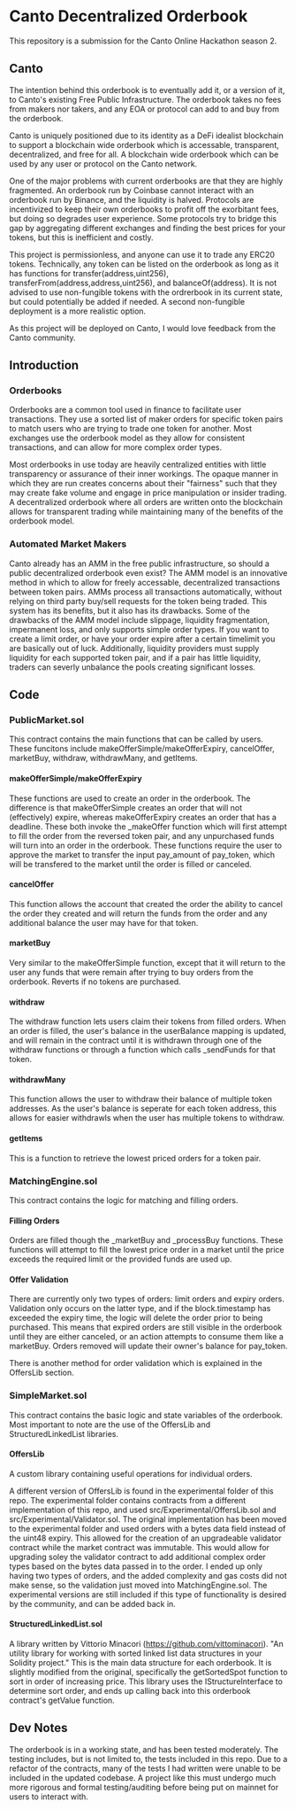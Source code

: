 # Canto Decentralized Orderbook

This repository is a submission for the Canto Online Hackathon season 2.

## Canto

The intention behind this orderbook is to eventually add it, or a version of it, to Canto's existing Free Public Infrastructure. The orderbook takes no fees from makers nor takers, and any EOA or protocol can add to and buy from the orderbook.

Canto is uniquely positioned due to its identity as a DeFi idealist blockchain to support a blockchain wide orderbook which is accessable, transparent, decentralized, and free for all. A blockchain wide orderbook which can be used by any user or protocol on the Canto network.

One of the major problems with current orderbooks are that they are highly fragmented. An orderbook run by Coinbase cannot interact with an orderbook run by Binance, and the liquidity is halved. Protocols are incentivized to keep their own orderbooks to profit off the exorbitant fees, but doing so degrades user experience. Some protocols try to bridge this gap by aggregating different exchanges and finding the best prices for your tokens, but this is inefficient and costly. 

This project is permissionless, and anyone can use it to trade any ERC20 tokens. Technically, any token can be listed on the orderbook as long as it has functions for transfer(address,uint256), transferFrom(address,address,uint256), and balanceOf(address). It is not advised to use non-fungible tokens with the ordrerbook in its current state, but could potentially be added if needed. A second non-fungible deployment is a more realistic option.

As this project will be deployed on Canto, I would love feedback from the Canto community. 

## Introduction 

### Orderbooks
Orderbooks are a common tool used in finance to facilitate user transactions. They use a sorted list of maker orders for specific token pairs to match users who are trying to trade one token for another. Most exchanges use the orderbook model as they allow for consistent transactions, and can allow for more complex order types. 

Most orderbooks in use today are heavily centralized entities with little transparency or assurance of their inner workings. The opaque manner in which they are run creates concerns about their "fairness" such that they may create fake volume and engage in price manipulation or insider trading. A decentralized orderbook where all orders are written onto the blockchain allows for transparent trading while maintaining many of the benefits of the orderbook model. 


### Automated Market Makers
Canto already has an AMM in the free public infrastructure, so should a public decentralized orderbook even exist? The AMM model is an innovative method in which to allow for freely accessable, decentralized transactions between token pairs. AMMs process all transactions automatically, without relying on third party buy/sell requests for the token being traded. This system has its benefits, but it also has its drawbacks. Some of the drawbacks of the AMM model include slippage, liquidity fragmentation, impermanent loss, and only supports simple order types. If you want to create a limit order, or have your order expire after a certain timelimit you are basically out of luck. Additionally, liquidity providers must supply liquidity for each supported token pair, and if a pair has little liquidity, traders can severly unbalance the pools creating significant losses.

## Code

### PublicMarket.sol
This contract contains the main functions that can be called by users. These funcitons include makeOfferSimple/makeOfferExpiry, cancelOffer, marketBuy, withdraw, withdrawMany, and getItems.

#### makeOfferSimple/makeOfferExpiry
These functions are used to create an order in the orderbook. The difference is that makeOfferSimple creates an order that will not (effectively) expire, whereas makeOfferExpiry creates an order that has a deadline. These both invoke the _makeOffer function which will first attempt to fill the order from the reversed token pair, and any unpurchased funds will turn into an order in the orderbook. These functions require the user to approve the market to transfer the input pay_amount of pay_token, which will be transfered to the market until the order is filled or canceled.

#### cancelOffer
This function allows the account that created the order the ability to cancel the order they created and will return the funds from the order and any additional balance the user may have for that token.

#### marketBuy
Very similar to the makeOfferSimple function, except that it will return to the user any funds that were remain after trying to buy orders from the orderbook. Reverts if no tokens are purchased.

#### withdraw
The withdraw function lets users claim their tokens from filled orders. When an order is filled, the user's balance in the userBalance mapping is updated, and will remain in the contract until it is withdrawn through one of the withdraw functions or through a function which calls _sendFunds for that token.

#### withdrawMany
This function allows the user to withdraw their balance of multiple token addresses. As the user's balance is seperate for each token address, this allows for easier withdrawls when the user has multiple tokens to withdraw. 

#### getItems
This is a function to retrieve the lowest priced orders for a token pair. 

### MatchingEngine.sol
This contract contains the logic for matching and filling orders. 

#### Filling Orders
Orders are filled though the _marketBuy and _processBuy functions. These functions will attempt to fill the lowest price order in a market until the price exceeds the required limit or the provided funds are used up.  

#### Offer Validation
There are currently only two types of orders: limit orders and expiry orders. Validation only occurs on the latter type, and if the block.timestamp has exceeded the expiry time, the logic will delete the order prior to being purchased. This means that expired orders are still visible in the orderbook until they are either canceled, or an action attempts to consume them like a marketBuy. Orders removed will update their owner's balance for pay_token.

There is another method for order validation which is explained in the OffersLib section.

### SimpleMarket.sol
This contract contains the basic logic and state variables of the orderbook. Most important to note are the use of the OffersLib and StructuredLinkedList libraries. 

#### OffersLib
A custom library containing useful operations for individual orders.

A different version of OffersLib is found in the experimental folder of this repo. The experimental folder contains contracts from a different implementation of this repo, and used src/Experimental/OffersLib.sol and src/Experimental/Validator.sol. The original implementation has been moved to the experimental folder and used orders with a bytes data field instead of the uint48 expiry. This allowed for the creation of an upgradeable validator contract while the market contract was immutable. This would allow for upgrading soley the validator contract to add additional complex order types based on the bytes data  passed in to the order. I ended up only having two types of orders, and the added complexity and gas costs did not make sense, so the validation just moved into MatchingEngine.sol. The experimental versions are still included if this type of functionality is desired by the community, and can be added back in. 

#### StructuredLinkedList.sol
A library written by Vittorio Minacori (https://github.com/vittominacori). "An utility library for working with sorted linked list data structures in your Solidity project." This is the main data structure for each orderbook. It is slightly modified from the original, specifically the getSortedSpot function to sort in order of increasing price. This library uses the IStructureInterface to determine sort order, and ends up calling back into this orderbook contract's getValue function.


## Dev Notes
The orderbook is in a working state, and has been tested moderately. The testing includes, but is not limited to, the tests included in this repo. Due to a refactor of the contracts, many of the tests I had written were unable to be included in the updated codebase. A project like this must undergo much more rigorous and formal testing/auditing before being put on mainnet for users to interact with.  